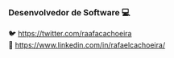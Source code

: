 ### Desenvolvedor de Software 💻

🐦 https://twitter.com/raafacachoeira <br>
💼 https://www.linkedin.com/in/rafaelcachoeira/ <br>

